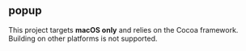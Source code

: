 ## popup

This project targets **macOS only** and relies on the Cocoa framework.
Building on other platforms is not supported.
